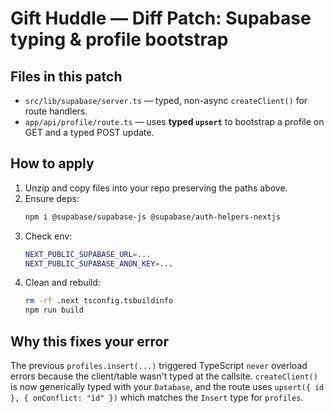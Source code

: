 # Gift Huddle — Diff Patch: Supabase typing & profile bootstrap

## Files in this patch
- `src/lib/supabase/server.ts` — typed, non-async `createClient()` for route handlers.
- `app/api/profile/route.ts` — uses **typed `upsert`** to bootstrap a profile on GET and a typed POST update.

## How to apply
1. Unzip and copy files into your repo preserving the paths above.
2. Ensure deps:
   ```bash
   npm i @supabase/supabase-js @supabase/auth-helpers-nextjs
   ```
3. Check env:
   ```bash
   NEXT_PUBLIC_SUPABASE_URL=...
   NEXT_PUBLIC_SUPABASE_ANON_KEY=...
   ```
4. Clean and rebuild:
   ```bash
   rm -rf .next tsconfig.tsbuildinfo
   npm run build
   ```

## Why this fixes your error
The previous `profiles.insert(...)` triggered TypeScript `never` overload errors because the client/table wasn't typed at the callsite. `createClient()` is now generically typed with your `Database`, and the route uses `upsert({ id }, { onConflict: "id" })` which matches the `Insert` type for `profiles`.